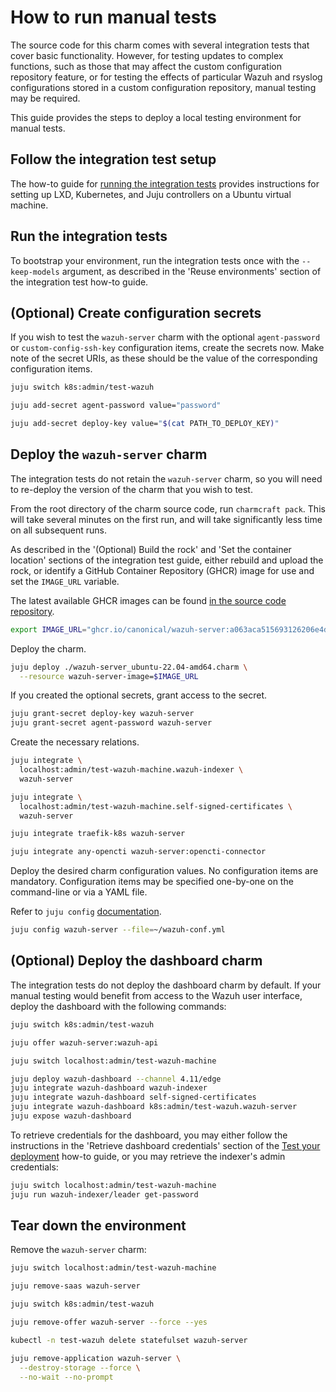 # How to run manual tests

The source code for this charm comes with several integration tests that cover
basic functionality. However, for testing updates to complex functions, such as
those that may affect the custom configuration repository feature, or for
testing the effects of particular Wazuh and rsyslog configurations stored in a
custom configuration repository, manual testing may be required.

This guide provides the steps to deploy a local testing environment for manual
tests.

## Follow the integration test setup

The how-to guide for
[running the integration tests](./run-integration-tests.md) provides
instructions for setting up LXD, Kubernetes, and Juju controllers on a Ubuntu
virtual machine.

## Run the integration tests

To bootstrap your environment, run the integration tests once with the
`--keep-models` argument, as described in the 'Reuse environments' section of
the integration test how-to guide.

<!-- vale Canonical.007-Headings-sentence-case = NO -->
## (Optional) Create configuration secrets
<!-- vale Canonical.007-Headings-sentence-case = YES -->

If you wish to test the `wazuh-server` charm with the optional `agent-password`
or `custom-config-ssh-key` configuration items, create the secrets now. Make
note of the secret URIs, as these should be the value of the corresponding
configuration items.

```bash
juju switch k8s:admin/test-wazuh

juju add-secret agent-password value="password"

juju add-secret deploy-key value="$(cat PATH_TO_DEPLOY_KEY)"
```

## Deploy the `wazuh-server` charm

The integration tests do not retain the `wazuh-server` charm, so you will need
to re-deploy the version of the charm that you wish to test.

From the root directory of the charm source code, run `charmcraft pack`. This
will take several minutes on the first run, and will take significantly less
time on all subsequent runs.

As described in the '(Optional) Build the rock' and 'Set the container location'
sections of the integration test guide, either rebuild and upload the rock, or
identify a GitHub Container Repository (GHCR) image for use and set the
`IMAGE_URL` variable.

The latest available GHCR images can be found
[in the source code repository](https://github.com/canonical/wazuh-server-operator/pkgs/container/wazuh-server).

```bash
export IMAGE_URL="ghcr.io/canonical/wazuh-server:a063aca515693126206e4dfa6ba6eba4bac43698-_1.0_amd64"
```

Deploy the charm.

```bash
juju deploy ./wazuh-server_ubuntu-22.04-amd64.charm \
  --resource wazuh-server-image=$IMAGE_URL
```

If you created the optional secrets, grant access to the secret.

```bash
juju grant-secret deploy-key wazuh-server
juju grant-secret agent-password wazuh-server
```

Create the necessary relations.

```bash
juju integrate \
  localhost:admin/test-wazuh-machine.wazuh-indexer \
  wazuh-server

juju integrate \
  localhost:admin/test-wazuh-machine.self-signed-certificates \
  wazuh-server

juju integrate traefik-k8s wazuh-server

juju integrate any-opencti wazuh-server:opencti-connector
```

Deploy the desired charm configuration values. No configuration items are
mandatory. Configuration items may be specified one-by-one on the command-line
or via a YAML file.

Refer to `juju config`
[documentation](https://documentation.ubuntu.com/juju/3.6/reference/juju-cli/list-of-juju-cli-commands/config/).

```bash
juju config wazuh-server --file=~/wazuh-conf.yml
```

## (Optional) Deploy the dashboard charm

The integration tests do not deploy the dashboard charm by default. If your
manual testing would benefit from access to the Wazuh user interface, deploy the
dashboard with the following commands:

```bash
juju switch k8s:admin/test-wazuh

juju offer wazuh-server:wazuh-api

juju switch localhost:admin/test-wazuh-machine

juju deploy wazuh-dashboard --channel 4.11/edge
juju integrate wazuh-dashboard wazuh-indexer
juju integrate wazuh-dashboard self-signed-certificates
juju integrate wazuh-dashboard k8s:admin/test-wazuh.wazuh-server
juju expose wazuh-dashboard
```

To retrieve credentials for the dashboard, you may either follow the
instructions in the 'Retrieve dashboard credentials' section of the
[Test your deployment](./test-your-deployment.md) how-to guide, or you may
retrieve the indexer's admin credentials:

```bash
juju switch localhost:admin/test-wazuh-machine
juju run wazuh-indexer/leader get-password
```

## Tear down the environment

Remove the `wazuh-server` charm:

```bash
juju switch localhost:admin/test-wazuh-machine

juju remove-saas wazuh-server

juju switch k8s:admin/test-wazuh

juju remove-offer wazuh-server --force --yes

kubectl -n test-wazuh delete statefulset wazuh-server

juju remove-application wazuh-server \
  --destroy-storage --force \
  --no-wait --no-prompt
```
